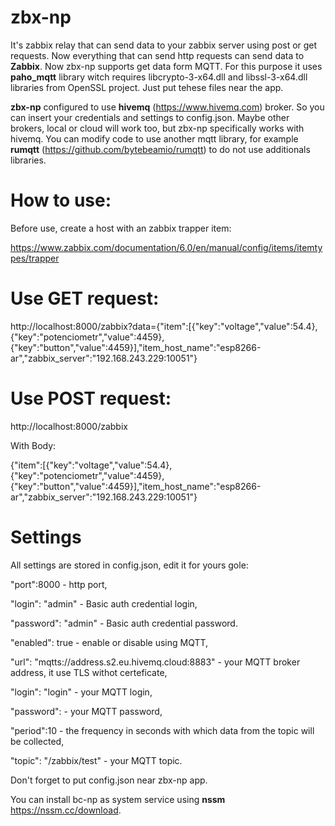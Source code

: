 # zbx-np
It's zabbix relay that can send data to your zabbix server using post or get requests. Now everything that can send http requests can send data to **Zabbix**. Now zbx-np supports get data form MQTT. For this purpose it uses **paho_mqtt** library witch requires libcrypto-3-x64.dll and libssl-3-x64.dll libraries from OpenSSL project. Just put tehese files near the app.

**zbx-np** configured to use **hivemq** (https://www.hivemq.com) broker. So you can insert your credentials and settings to config.json. Maybe other brokers, local or cloud will work too, but zbx-np specifically works with hivemq. You can modify code to use another mqtt library, for example **rumqtt** (https://github.com/bytebeamio/rumqtt) to do not use additionals libraries.

# How to use:

Before use, create a host with an zabbix trapper item:

https://www.zabbix.com/documentation/6.0/en/manual/config/items/itemtypes/trapper

# Use GET request: 
http://localhost:8000/zabbix?data={"item":[{"key":"voltage","value":54.4},{"key":"potenciometr","value":4459},{"key":"button","value":4459}],"item_host_name":"esp8266-ar","zabbix_server":"192.168.243.229:10051"}

# Use POST request: 
http://localhost:8000/zabbix 

With Body:

{"item":[{"key":"voltage","value":54.4},{"key":"potenciometr","value":4459},{"key":"button","value":4459}],"item_host_name":"esp8266-ar","zabbix_server":"192.168.243.229:10051"}

# Settings
All settings are stored in config.json, edit it for yours gole:

"port":8000 - http port,

"login": "admin" - Basic auth credential login,

"password": "admin" - Basic auth credential password.

"enabled": true -  enable or disable using MQTT,

"url": "mqtts://address.s2.eu.hivemq.cloud:8883" - your MQTT broker address, it use TLS withot certeficate,

"login": "login" - your MQTT login,

"password":  - your MQTT password,

"period":10 - the frequency in seconds with which data from the topic will be collected,

"topic": "/zabbix/test" - your MQTT topic.

Don't forget to put config.json near zbx-np app.

You can install bc-np as system service using **nssm** https://nssm.cc/download.
